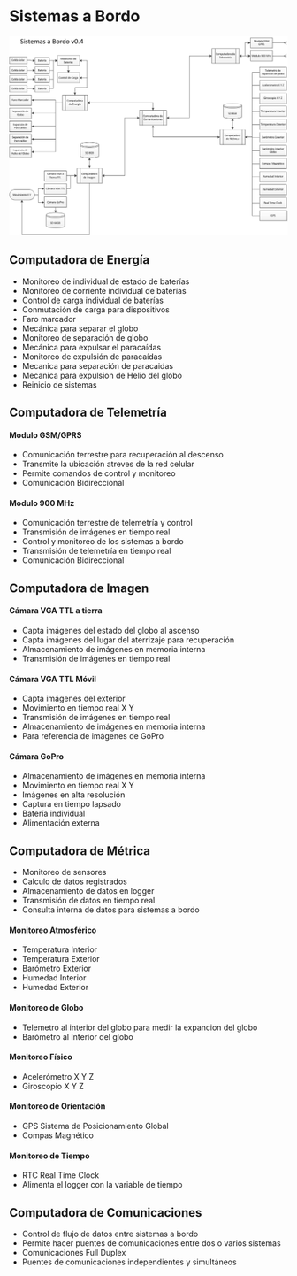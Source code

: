 # Sistemas a Bordo

![](https://github.com/OpenSatProject/OpenSat-Documentacion/blob/master/Etapa%201/Hardware/v0.4.png)

## Computadora de Energía
*	Monitoreo de individual de estado de baterías
*	Monitoreo de corriente individual de baterías
*	Control de carga individual de baterías
*	Conmutación de carga para dispositivos
*	Faro marcador
*	Mecánica para separar el globo
*	Monitoreo de separación de globo
*	Mecánica para expulsar el paracaídas
*	Monitoreo de expulsión de paracaídas
*	Mecanica para separación de paracaidas
*	Mecanica para expulsion de Helio del globo
*	Reinicio de sistemas

## Computadora de Telemetría

#### Modulo GSM/GPRS
*	Comunicación terrestre para recuperación al descenso
*	Transmite la ubicación atreves de la red celular
*	Permite comandos de control y monitoreo
*	Comunicación Bidireccional

#### Modulo 900 MHz
*	Comunicación terrestre de telemetría y control
*	Transmisión de imágenes en tiempo real
*	Control y monitoreo de los sistemas a bordo
*	Transmisión de telemetría en tiempo real
*	Comunicación Bidireccional

## Computadora de Imagen

#### Cámara VGA TTL a tierra
*	Capta imágenes del estado del globo al ascenso
*	Capta imágenes del lugar del aterrizaje para recuperación
*	Almacenamiento de imágenes en memoria interna
*	Transmisión de imágenes en tiempo real

#### Cámara VGA TTL Móvil
*	Capta imágenes del exterior
*	Movimiento en tiempo real X Y
*	Transmisión de imágenes en tiempo real
*	Almacenamiento de imágenes en memoria interna
*	Para referencia de imágenes de GoPro

#### Cámara GoPro
*	Almacenamiento de imágenes en memoria interna
*	Movimiento en tiempo real X Y
*	Imágenes en alta resolución
*	Captura en tiempo lapsado
*	Batería individual
*	Alimentación externa

## Computadora de Métrica
*	Monitoreo de sensores
*	Calculo de datos registrados
*	Almacenamiento de datos en logger
*	Transmisión de datos en tiempo real
*	Consulta interna de datos para sistemas a bordo

#### Monitoreo Atmosférico
*	Temperatura Interior
*	Temperatura Exterior
*	Barómetro Exterior
*	Humedad Interior
*	Humedad Exterior

#### Monitoreo de Globo
* Telemetro al interior del globo para medir la expancion del globo
* Barómetro al Interior del globo

#### Monitoreo Físico
*	Acelerómetro X Y Z
*	Giroscopio X Y Z

#### Monitoreo de Orientación
*	GPS Sistema de Posicionamiento Global
*	Compas Magnético

#### Monitoreo de Tiempo
*	RTC Real Time Clock
*	Alimenta el logger con la variable de tiempo

## Computadora de Comunicaciones
*	Control de flujo de datos entre sistemas a bordo
*	Permite hacer puentes de comunicaciones entre dos o varios sistemas
*	Comunicaciones Full Duplex
*	Puentes de comunicaciones independientes y simultáneos
